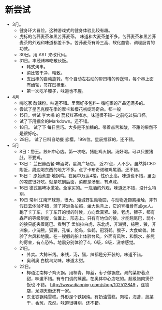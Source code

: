 # 新尝试
* 3月。
  * 健身环大冒险。这种游戏式的健身体验比较有趣。
  * 虎标的苦荞麦茶和黑苦荞麦茶。 味道和大麦茶差不多。苦荞麦茶和黑苦荞麦茶的外观和味道都差不多。苦荞麦茶有降三高、软化血管、调理肠胃的功效。
  * 30日。用 AST 来改代码。
  * 31日。丰茂烤串吃散伙饭。
    * 韩式烤串。
    * 菜比较干净，精致。
    * 支出串的自动旋转。有个自动左右动的带凹槽的传送带，每个串上面有齿轮，签在凹槽里。
    * 第一次吃羊腰子，味道也不腥。
* 4月
  * 嗨吃家 酸辣粉。味道不错。里面好多包料~ 嗨吃家的产品还满多的。
  * 尝试了星巴克樱花季的摩卡和樱花初绽玛奇朵。都一般
  * 15日。尝试 李大橘 的 荔枝红茶棒冰。味道很不错~ 之前吃过猫爪杯。
  * 试了下用掘金的Markdown。还不错。
  * 18日。 试了下 每日黑巧。大多是不加糖的。带着点苦和酸，不甜的果然不是很好吃。
  * 28日。 试了日料自助餐 恋樱。199/位。星辰推荐的，还不错。
* 5月
  * 8日：捞王。苏州中心店。第一次吃。猪肚鸡火锅。汤好喝。可以只要猪肚，不要鸡。
  * 13日： 兰巴赫西餐·啤酒坊。星海广场店。 近22点，人不少。虽然算CBD附近，周边喝东西的地方不多。点了卡布奇诺和鸡尾酒。还不错。
  * 15日： 原始煮意·地锅鸡。在吴中万达4楼。性价比高，味道也不错，里面的凉皮很好吃。就是吃到后面，菜都是汤里，有点咸。
  * 16日 德式黑啤冰激凌。全家买的。一瓶酒的外观，味道还不错，没什么特别。
  * 19日 常州 江南环球港，很大。淹城野生动物园，与动物近距离接触，非节假日去体验不错，骑了非洲象拍照，坐大象背上，它的脊椎骨有点ge人。跑了卡丁车，卡丁车开的慢的时候，方向盘真紧。狼，老虎，狮子，都有森严的等级制度，位置上，形态上。只有有地位的狼，才能翘尾巴，弱小的狼只能夹着尾巴。看到了 孟加拉白虎，东北虎，非洲狮，棕熊，狼，非洲象，小浣熊，狐狸，孔雀，鸵鸟，仙鹤，冠羽鹤。猴子，大食蚁兽。体验了台风和地震。在一艘假的船上体验台风，外面有风吹，和飘水，船晃的厉害，有点恐怖。地震分别体验了4，6级，8级，没啥感觉。
  * 21日。 
    * 外卖。大鲸米线。米线，汤，醋，辣都是分开装的。味道不错。
    * 奥利奥 白桃乌龙味。味道太甜。
  * 22日。 
    * 椰语江南椰子鸡火锅。用椰青，椰丝，枣子做锅底。涮的菜带着点甜，味道不错。有专门调的蘸酱。在奥体中心店吃的。超级腊肉煲仔饭也 不错。 http://www.dianping.com/shop/102512849 。连锁店，龙湖天街还有一家。 
    * 东北铁锅炖雪糕。外形是个铁锅炖。有奶油雪糕，肉松，海苔，蔬菜干，香葱，孜然。味道很特别，还不错。